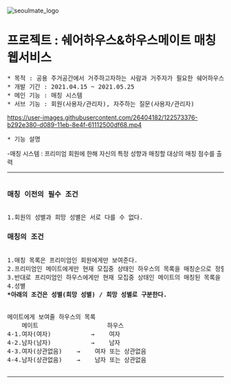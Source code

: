 ![seoulmate_logo](https://user-images.githubusercontent.com/26404182/122573257-8b3c1680-d089-11eb-8434-2e61e29a34f1.png)
# 프로젝트 : 쉐어하우스&하우스메이트 매칭 웹서비스
<pre>* 목적 : 공용 주거공간에서 거주하고자하는 사람과 거주자가 필요한 쉐어하우스 간 매칭 플랫폼
* 개발 기간 : 2021.04.15 ~ 2021.05.25
* 메인 기능 : 매칭 시스템
* 서브 기능 : 회원(사용자/관리자), 자주하는 질문(사용자/관리자)</pre>
https://user-images.githubusercontent.com/26404182/122573376-b292e380-d089-11eb-8e4f-61112500df68.mp4
<pre>* 기능 설명</pre>
-매칭 시스템
: 프리미엄 회원에 한해 자신의 특정 성향과 매칭할 대상의 매칭 점수를 출력
<hr/>
<pre><h3>매칭 이전의 필수 조건</h3>
1.회원의 성별과 희망 성별은 서로 다를 수 없다.
<h3>매칭의 조건</h3>
1.매칭 목록은 프리미엄인 회원에게만 보여준다.
2.프리미엄인 메이트에게만 현재 모집중 상태인 하우스의 목록을 매칭순으로 정렬하여 보여준다.
3.반대로 프리미엄인 하우스에게만 현재 모집중 상태인 메이트의 매칭된 목록을 매칭순으로 정렬하여 보여준다.
4.성별
<b>*아래의 조건은 성별(희망 성별) / 희망 성별로 구분한다.</b>
<br/>
메이트에게 보여줄 하우스의 목록
    메이트                   하우스
4-1.여자(여자)           →    여자   
4-2.남자(남자)           →    남자   
4-3.여자(상관없음)    →    여자 또는 상관없음   
4-4.남자(상관없음)    →    남자 또는 상관없음   

</pre>



<hr/>

